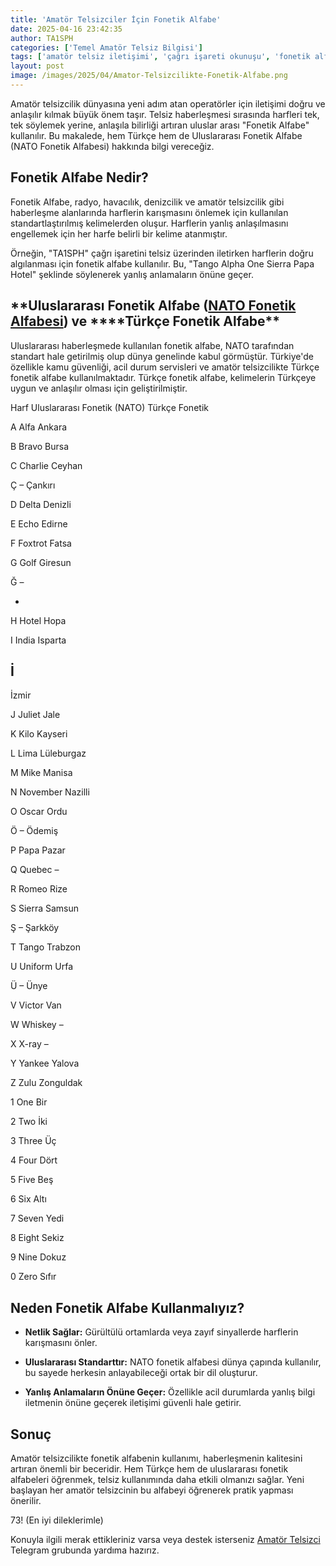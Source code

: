 ```yaml
---
title: 'Amatör Telsizciler İçin Fonetik Alfabe'
date: 2025-04-16 23:42:35
author: TA1SPH
categories: ['Temel Amatör Telsiz Bilgisi']
tags: ['amatör telsiz iletişimi', 'çağrı işareti okunuşu', 'fonetik alfabe', 'nato alfabe', 'türkçe fonetik']
layout: post
image: /images/2025/04/Amator-Telsizcilikte-Fonetik-Alfabe.png
---
```


Amatör telsizcilik dünyasına yeni adım atan operatörler için iletişimi doğru ve anlaşılır kılmak büyük önem taşır. Telsiz haberleşmesi sırasında harfleri tek, tek söylemek yerine, anlaşıla bilirliği artıran uluslar arası "Fonetik Alfabe" kullanılır. Bu makalede, hem Türkçe hem de Uluslararası Fonetik Alfabe (NATO Fonetik Alfabesi) hakkında bilgi vereceğiz.

## **Fonetik Alfabe Nedir?**

Fonetik Alfabe, radyo, havacılık, denizcilik ve amatör telsizcilik gibi haberleşme alanlarında harflerin karışmasını önlemek için kullanılan standartlaştırılmış kelimelerden oluşur. Harflerin yanlış anlaşılmasını engellemek için her harfe belirli bir kelime atanmıştır.

Örneğin, "TA1SPH" çağrı işaretini telsiz üzerinden iletirken harflerin doğru algılanması için fonetik alfabe kullanılır. Bu, "Tango Alpha One Sierra Papa Hotel" şeklinde söylenerek yanlış anlamaların önüne geçer.

## **Uluslararası Fonetik Alfabe ([NATO Fonetik Alfabesi](https://tr.wikipedia.org/wiki/NATO_fonetik_alfabesi)) ve \*\***Türkçe Fonetik Alfabe\*\*

Uluslararası haberleşmede kullanılan fonetik alfabe, NATO tarafından standart hale getirilmiş olup dünya genelinde kabul görmüştür. Türkiye'de özellikle kamu güvenliği, acil durum servisleri ve amatör telsizcilikte Türkçe fonetik alfabe kullanılmaktadır. Türkçe fonetik alfabe, kelimelerin Türkçeye uygun ve anlaşılır olması için geliştirilmiştir.

Harf
Uluslararası Fonetik (NATO)
Türkçe Fonetik

A
Alfa
Ankara

B
Bravo
Bursa

C
Charlie
Ceyhan

Ç
–
Çankırı

D
Delta
Denizli

E
Echo
Edirne

F
Foxtrot
Fatsa

G
Golf
Giresun

Ğ
–

-

H
Hotel
Hopa

I
India
Isparta

## İ

İzmir

J
Juliet
Jale

K
Kilo
Kayseri

L
Lima
Lüleburgaz

M
Mike
Manisa

N
November
Nazilli

O
Oscar
Ordu

Ö
–
Ödemiş

P
Papa
Pazar

Q
Quebec
–

R
Romeo
Rize

S
Sierra
Samsun

Ş
–
Şarkköy

T
Tango
Trabzon

U
Uniform
Urfa

Ü
–
Ünye

V
Victor
Van

W
Whiskey
–

X
X-ray
–

Y
Yankee
Yalova

Z
Zulu
Zonguldak

1
One
Bir

2
Two
İki

3
Three
Üç

4
Four
Dört

5
Five
Beş

6
Six
Altı

7
Seven
Yedi

8
Eight
Sekiz

9
Nine
Dokuz

0
Zero
Sıfır

## **Neden Fonetik Alfabe Kullanmalıyız?**

- **Netlik Sağlar:** Gürültülü ortamlarda veya zayıf sinyallerde harflerin karışmasını önler.

- **Uluslararası Standarttır:** NATO fonetik alfabesi dünya çapında kullanılır, bu sayede herkesin anlayabileceği ortak bir dil oluşturur.

- **Yanlış Anlamaların Önüne Geçer:** Özellikle acil durumlarda yanlış bilgi iletmenin önüne geçerek iletişimi güvenli hale getirir.

## **Sonuç**

Amatör telsizcilikte fonetik alfabenin kullanımı, haberleşmenin kalitesini artıran önemli bir beceridir. Hem Türkçe hem de uluslararası fonetik alfabeleri öğrenmek, telsiz kullanımında daha etkili olmanızı sağlar. Yeni başlayan her amatör telsizcinin bu alfabeyi öğrenerek pratik yapması önerilir.

73! (En iyi dileklerimle)

Konuyla ilgili merak ettikleriniz varsa veya destek isterseniz [Amatör Telsizci](https://t.me/amatortelsizci/1) Telegram grubunda yardıma hazırız.
